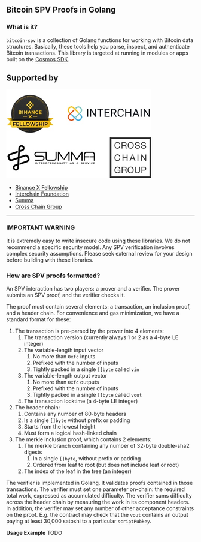 ## Bitcoin SPV Proofs in Golang

### What is it?

`bitcoin-spv` is a collection of Golang functions for working with Bitcoin
data structures. Basically, these tools help you parse, inspect, and
authenticate Bitcoin transactions. This library is targeted at running in
modules or apps built on the
[Cosmos SDK](https://github.com/cosmos/cosmos-sdk/).

## Supported by

![Binance X Fellowship, Interchain Foundation, Summa, Cross Chain Group](../logo-group.jpg)

- [Binance X Fellowship](https://binancex.dev/fellowship.html)
- [Interchain Foundation](https://interchain.io/)
- [Summa](https://summa.one)
- [Cross Chain Group](https://crosschain.group/)

-----------

### IMPORTANT WARNING

It is extremely easy to write insecure code using these libraries. We do not
recommend a specific security model. Any SPV verification involves complex
security assumptions. Please seek external review for your design before
building with these libraries.

### How are SPV proofs formatted?

An SPV interaction has two players: a prover and a verifier. The prover submits
an SPV proof, and the verifier checks it.

The proof must contain several elements: a transaction, an inclusion proof, and
a header chain. For convenience and gas minimization, we have a standard format
for these:

1. The transaction is pre-parsed by the prover into 4 elements:
    1. The transaction version (currently always 1 or 2 as a 4-byte LE integer)
    1. The variable-length input vector
        1. No more than `0xfc` inputs
        1. Prefixed with the number of inputs
        1. Tightly packed in a single `[]byte` called `vin`
    1. The variable-length output vector
        1. No more than `0xfc` outputs
        1. Prefixed with the number of inputs
        1. Tightly packed in a single `[]byte` called `vout`
    1. The transaction locktime (a 4-byte LE integer)
1. The header chain:
    1. Contains any number of 80-byte headers
    1. Is a single `[]byte` without prefix or padding
    1. Starts from the lowest height
    1. Must form a logical hash-linked chain
1. The merkle inclusion proof, which contains 2 elements:
    1. The merkle branch containing any number of 32-byte double-sha2 digests
        1. In a single `[]byte`, without prefix or padding
        1. Ordered from leaf to root (but does not include leaf or root)
    1. The index of the leaf in the tree (an integer)

The verifier is implemented in Golang. It validates proofs contained in those
transactions. The verifier must set one parameter on-chain: the required total
work, expressed as accumulated difficulty. The verifier sums difficulty across
the header chain by measuring the work in its component headers. In addition,
the verifier may set any number of other acceptance constraints on the proof.
E.g. the contract may check that the `vout` contains an output paying at least
30,000 satoshi to a particular `scriptPubkey`.


**Usage Example**
TODO
